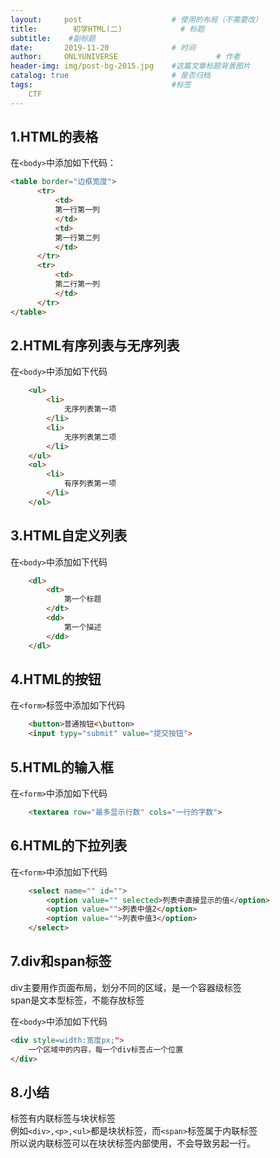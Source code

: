 ```yaml
---
layout:     post                    # 使用的布局（不需要改）
title:        初学HTML(二)             # 标题 
subtitle:    #副标题
date:       2019-11-20              # 时间
author:     ONLYUNIVERSE                      # 作者
header-img: img/post-bg-2015.jpg    #这篇文章标题背景图片
catalog: true                       # 是否归档
tags:                               #标签
    CTF
---
```

## 1.HTML的表格

在`<body>`中添加如下代码：  

```html
<table border="边框宽度">
      <tr>
          <td>
          第一行第一列
          </td>
          <td>
          第一行第二列
          </td>
      </tr>
      <tr>
          <td>
          第二行第一列
          </td>
      </tr>
</table>
```

## 2.HTML有序列表与无序列表

在`<body>`中添加如下代码

```html
    <ul>
        <li>
            无序列表第一项
        </li>
        <li>
            无序列表第二项
        </li>
    </ul>
    <ol>
        <li>
            有序列表第一项
        </li>
    </ol>
```

## 3.HTML自定义列表

在`<body>`中添加如下代码

```html
    <dl>
        <dt>
            第一个标题
        </dt>
        <dd>
            第一个描述
        </dd>
    </dl>
```

## 4.HTML的按钮

在`<form>`标签中添加如下代码

```html
    <button>普通按钮<\button>
    <input typy="submit" value="提交按钮">
```

## 5.HTML的输入框

在`<form>`中添加如下代码

```html
    <textarea row="最多显示行数" cols="一行的字数">
```

## 6.HTML的下拉列表

在`<form>`中添加如下代码

```html
    <select name="" id="">
        <option value="" selected>列表中直接显示的值</option>
        <option value="">列表中值2</option>
        <option value="">列表中值3</option>
    </select>
```

## 7.div和span标签

div主要用作页面布局，划分不同的区域，是一个容器级标签  
span是文本型标签，不能存放标签  

在`<body>`中添加如下代码

```html
<div style=width:宽度px;">
    一个区域中的内容，每一个div标签占一个位置
</div>
```

## 8.小结

标签有内联标签与块状标签  
例如`<div>,<p>,<ul>`都是块状标签，而`<span>`标签属于内联标签  
所以说内联标签可以在块状标签内部使用，不会导致另起一行。
